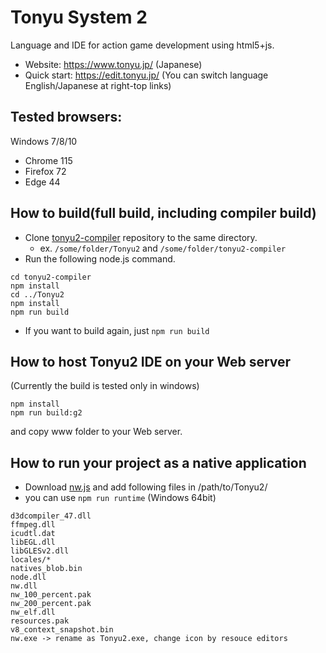 # Tonyu System 2

Language and IDE for action game development using html5+js.

- Website: https://www.tonyu.jp/ (Japanese)
- Quick start: https://edit.tonyu.jp/ (You can switch language English/Japanese at right-top links)

## Tested browsers:

Windows 7/8/10
  - Chrome 115
  - Firefox 72
  - Edge 44

## How to build(full build, including compiler build)

- Clone [tonyu2-compiler](https://github.com/hoge1e3/tonyu2-compiler/) repository to the same directory.
  - ex.  `/some/folder/Tonyu2` and `/some/folder/tonyu2-compiler`
- Run the following node.js command.
~~~
cd tonyu2-compiler
npm install
cd ../Tonyu2
npm install
npm run build
~~~
- If you want to build again, just `npm run build`

## How to host Tonyu2 IDE on your Web server
(Currently the build is tested only in windows)
~~~
npm install
npm run build:g2
~~~
and copy www folder to your Web server.

## How to run your project as a native application

- Download [nw.js](https://nwjs.io/) and add following files in /path/to/Tonyu2/
- you can use `npm run runtime` (Windows 64bit)
~~~
d3dcompiler_47.dll
ffmpeg.dll
icudtl.dat
libEGL.dll
libGLESv2.dll
locales/*
natives_blob.bin
node.dll
nw.dll
nw_100_percent.pak
nw_200_percent.pak
nw_elf.dll
resources.pak
v8_context_snapshot.bin
nw.exe -> rename as Tonyu2.exe, change icon by resouce editors
~~~
